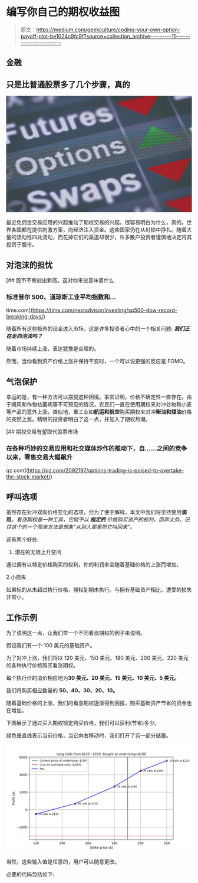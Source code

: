 # 编写你自己的期权收益图

> 原文：<https://medium.com/geekculture/coding-your-own-option-payoff-plot-be1024c9fc9f?source=collection_archive---------11----------------------->

## 金融

## 只是比普通股票多了几个步骤，真的

![](img/c39cad5b3622a832b8e26b091e56a745.png)

最近免佣金交易应用的兴起推动了期权交易的兴起。很容易明白为什么，真的。世界各国都在提供刺激方案，向经济注入资金。这些国家仍在从封锁中挣扎。随着大量的流动性四处流动，而花掉它们的渠道却很少，许多散户投资者谨慎地决定将其投资于股市。

## 对泡沫的担忧

[](https://time.com/nextadvisor/investing/sp500-dow-record-breaking-days/) [## 股市不断创出新高。这对你来说意味着什么

### 标准普尔 500、道琼斯工业平均指数和…

time.com](https://time.com/nextadvisor/investing/sp500-dow-record-breaking-days/) 

随着所有这些额外的现金进入市场，这是许多投资者心中的一个相关问题: ***我们正在走向泡沫吗？***

随着市场持续上涨，表达犹豫是合理的。

然而，当你看到资产价格上涨并保持不变时，一个可以说更强的反应是 FOMO。

## 气泡保护

幸运的是，有一种方法可以摆脱这种困境。事实证明，价格不确定性一直存在。由于飓风和作物枯萎病等不可预见的情况，农民们一直在使用期权来对冲谷物和小麦等产品的意外上涨。类似地，重工业如**航运和航空**购买期权来对冲**柴油和煤油**价格的突然上涨。精明的投资者明白了这一点，并加入了期权热潮。

[](https://qz.com/2092197/options-trading-is-poised-to-overtake-the-stock-market/) [## 期权交易有望取代股票市场

### 在各种巧妙的交易应用和社交媒体炒作的推动下，自……之间的竞争以来，零售交易大幅飙升

qz.com](https://qz.com/2092197/options-trading-is-poised-to-overtake-the-stock-market/) 

## 呼叫选项

虽然存在对冲双向价格变化的选项，但为了便于解释，本文中我们将坚持使用**调用**。*看涨期权是一种工具，它赋予以* ***指定的*** *价格购买资产的权利，而非义务。记住这个的一个简单方法是想象“从别人那里把它叫回来”。*

这有两个好处:

1.  潜在的无限上升空间

通过拥有以特定价格购买的权利，你的利润率会随着基础价格的上涨而增加。

2.小损失

如果标的从未超过执行价格，期权到期未执行。与拥有基础资产相比，遭受的损失非常小。

## 工作示例

为了说明这一点，让我们举一个不同看涨期权的例子来说明。

假设我们有一个 100 美元的基础资产。

为了对冲上涨，我们将以 120 美元、150 美元、180 美元、200 美元、220 美元的各种执行价格购买看涨期权。

每个执行价的溢价相应地为**30 美元、20 美元、15 美元、10 美元、5 美元。**

我们将购买相应数量的 **50、40、30、20、10。**

随着基础价格的上涨，我们的看涨期权逐渐得到回报，购买基础资产节省的资金也在增加。

下图展示了通过买入期权锁定购买价格，我们可以获利(节省)多少。

绿色垂直线表示当前价格，当它向右移动时，我们打开了另一部分储蓄。

![](img/6ff9d90d6196db4741e00c3651e0df36.png)

当然，这些输入值是任意的，用户可以随意更改。

必要的代码包括如下: